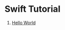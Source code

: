 # Swift Tutorial

1. [Hello World](https://github.com/jun159/swift-tutorial/blob/master/01-helloworld.md)
